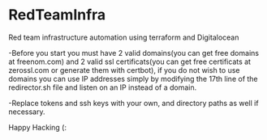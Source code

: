 # RedTeamInfra
Red team infrastructure automation using terraform and Digitalocean

-Before you start you must have 2 valid domains(you can get free domains at freenom.com) and 2 valid ssl certificats(you can get free certificats at zerossl.com or generate them with certbot), if you do not wish to use domains you can use IP addresses simply by modifying the 17th line of the redirector.sh file and listen on an IP instead of a domain.

-Replace tokens and ssh keys with your own, and directory paths as well if necessary.

Happy Hacking (:
